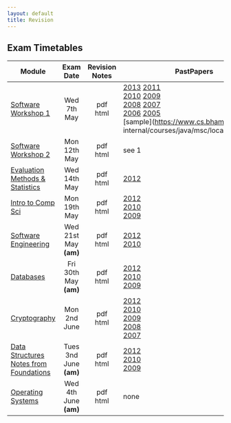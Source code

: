 ```yaml
---
layout: default
title: Revision
---
```


## Exam Timetables

| Module             | Exam Date|Revision Notes | PastPapers |
| ------------------ |:--------:| :-------------:| ----------- |
| [Software Workshop 1](https://www.cs.bham.ac.uk/internal/courses/java/msc/) | Wed 7th May| pdf <br> html| [2013](PastPapers/A2048712.pdf)   [  2011](PastPapers/A2048710.pdf)   <br>[2010](PastPapers/A2048709.pdf)  [  2009](PastPapers/A2048708.pdf)  <br>[2008](PastPapers/A2048707.pdf)   [  2007](PastPapers/A2048706.pdf) <br>[2006](PastPapers/A2048705.pdf)   [2005](PastPapers/A2048704.pdf) <br>[sample](https://www.cs.bham.ac.uk/  internal/courses/java/msc/local/java13.pdf)|
|[Software Workshop 2](https://www.cs.bham.ac.uk/internal/courses/java/msc/sem2)|Mon 12th May|pdf <br> html| see 1 |
|[Evaluation Methods & Statistics](https://canvas.bham.ac.uk/courses/2032)|Wed 14th May|pdf <br> html| [2012](PastPapers/EMS12.pdf)|
|[Intro to Comp Sci](https://canvas.bham.ac.uk/courses/1984)|Mon 19th May|pdf <br> html| [2012](PastPapers/Intro12.pdf) <br>[2010](PastPapers/Intro10.pdf) <br>[2009](PastPapers/Intro09.pdf)|
|[Software Engineering](http://www.cs.bham.ac.uk/~rzb/teachingFSE2013.htm)|Wed 21st May **(am)**|pdf <br> html| [2012](PastPapers/SE12.pdf) <br>[2010](PastPapers/SE10.pdf)|
|[Databases](http://www.cs.bham.ac.uk/~jab/Modules/Databases/13-14/)|Fri 30th May **(am)**|pdf <br> html| [2012](PastPapers/DB12.pdf) <br>[2010](PastPapers/DB10.pdf) <br>[2009](PastPapers/DB09.pdf)|
|[Cryptography](http://www.cs.bham.ac.uk/~exr/teaching/lectures/crypto/13_14/)|Mon 2nd June |pdf <br> html| [2012](PastPapers/Crypt12.pdf) <br>[2010](PastPapers/Crypt10.pdf) <br>[2009](PastPapers/Crypt09.pdf)<br>[2008](PastPapers/Crypt08.pdf) <br>[2007](PastPapers/Crypt07.pdf)|
|[Data Structures](https://canvas.bham.ac.uk/courses/2076)<br>[Notes from Foundations](http://www.cs.bham.ac.uk/~jxb/FCS/foundations.pdf)|Tues 3nd June  **(am)**  |pdf <br> html| [2012](PastPapers/DS12.pdf) <br>[2010](PastPapers/DS10.pdf) <br>[2009](PastPapers/DS09.pdf)|
|[Operating Systems](http://www.cs.bham.ac.uk/~bxb/Teaching.html#osan13-14)|Wed 4th June  **(am)** |pdf <br> html| none|
